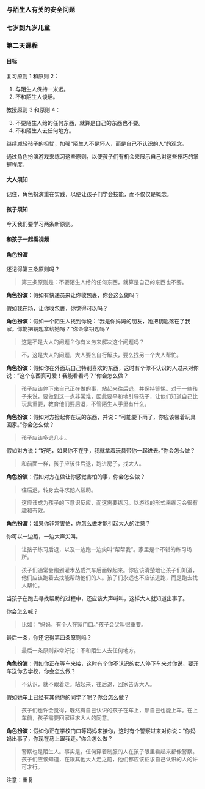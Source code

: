 ### 与陌生人有关的安全问题

### 七岁到九岁儿童

### 第二天课程

#### 目标

复习原则 1 和原则 2：

1. 与陌生人保持一米远。
2. 不和陌生人谈话。

教授原则 3 和原则 4：

3. 不要陌生人给的任何东西，就算是自己的东西也不要。
4. 不和陌生人去任何地方。

继续减轻孩子的担忧，加强“陌生人不是坏人，而是自己不认识的人“的观念。

通过角色扮演游戏来练习这些原则，以便孩子们有机会来展示自己对这些技巧的掌握程度。

#### 大人须知

记住，角色扮演重在实践，以便让孩子们学会技能，而不仅仅是概念。

#### 孩子须知

今天我们要学习两条新原则。

#### 和孩子一起看视频

#### 角色扮演

还记得第三条原则吗？

> 第三条原则是：不要陌生人给的任何东西，就算是自己的东西也不要。

**角色扮演**：假如有快递员来让你收包裹，你会这么做吗？

假如我在场，让你收包裹，你觉得可以吗？

**角色扮演**：假如一个陌生人找到你说：“我是你妈妈的朋友，她把钥匙落在了我家。你能把钥匙拿给她吗？”你会拿钥匙吗？

> 这是不是大人的问题？你有义务来解决这个问题吗？

> 不，这是大人的问题，大人要么自行解决，要么找另一个大人帮忙。

**角色扮演**：假如你在外面玩自己特别喜欢的东西，这时有个你不认识的人过来对你说：”这个东西真可爱！我能看看吗？“你会怎么做？

> 孩子应该停下来自己正在做的事，站起来往后退，并保持警惕。对于一些孩子来说，要做到这一点非常难，因此要平和地引导孩子，让他们知道自己比玩具重要，教育他们要后退，不管陌生人手里有什么。

**角色扮演**：假如对方捡起你在玩的东西，并说：“可能要下雨了，你应该带着玩具回家。”你会怎么做？

> 孩子应该多退几步。

假如对方说：“好吧，如果你不在乎，我就拿着玩具带你一起进去。”你会怎么做？

> 和前面一样，孩子应该往后退，跑进房子，找大人。

**角色扮演**：假如对方在做让你感觉害怕的事，你会怎么做？

> 往后退，转身去寻求他人帮助。

> 这应该成为孩子的下意识反应，而这需要练习。以游戏的形式来练习会很有趣和有效。

**角色扮演**：如果你非常害怕，你怎么做才能引起大人的注意？

你可以一边跑，一边大声尖叫。

> 让孩子练习后退，以及一边跑一边尖叫“帮帮我”。家里是个不错的练习场所。

> 孩子们通常会跑到灌木丛或汽车后面躲起来。你应该清楚地让孩子们知道，他们应该跑着去找能帮助他们的人。孩子们永远也不应该逃跑，而是跑去找人帮忙。

当孩子在跑去寻找帮助的过程中，还应该大声喊叫，这样大人就知道出事了。

你会怎么喊？

> 比如：“妈妈，有个人在家门口。”孩子会尖叫很重要。

最后一条，你还记得第四条原则吗？

> 最后一条原则非常好记：不和陌生人去任何地方。

**角色扮演**：假如你正在等车来接，这时有个你不认识的女人停下车来对你说，要开车送你去学校，你会怎么做？

> 不认识，就不跟着走。站起来，往后退，回家告诉大人。

假如她车上已经有其他你的同学了呢？你会怎么做？

> 孩子们也许会觉得，既然有自己认识的孩子在车上，那自己也能上车。在上车前，孩子需要回家征求大人的同意。

**角色扮演**：假如你正在学校门口等妈妈来接你，这时有个警察过来对你说：“你妈妈出事了，你现在马上跟我走。”你会怎么做？

> 警察也是陌生人。事实是，任何穿着制服的人在孩子眼里看起来都像警察。孩子们应该知道，在跟其他大人走之前，他们都应该征求自己认识的人的许可才行。

注意：重复
